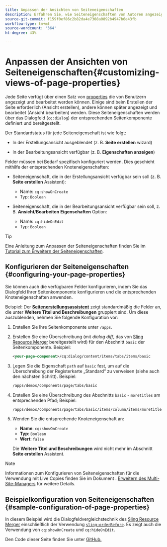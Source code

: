 ```yaml
---
title: Anpassen der Ansichten von Seiteneigenschaften
description: Erfahren Sie, wie Seiteneigenschaften von Autoren angezeigt und bearbeitet werden.
source-git-commit: f159f0ef86c2b82da4e7308a0892b4947b6e43fb
workflow-type: tm+mt
source-wordcount: '364'
ht-degree: 43%

---
```



# Anpassen der Ansichten von Seiteneigenschaften{#customizing-views-of-page-properties}

Jede Seite verfügt über einen Satz von [properties](/help/sites-cloud/authoring/fundamentals/page-properties.md) die von Benutzern angezeigt und bearbeitet werden können. Einige sind beim Erstellen der Seite erforderlich (Ansicht erstellen), andere können später angezeigt und bearbeitet (Ansicht bearbeiten) werden. Diese Seiteneigenschaften werden über das Dialogfeld (`cq:dialog`) der entsprechenden Seitenkomponente definiert und bereitgestellt.

Der Standardstatus für jede Seiteneigenschaft ist wie folgt:

* In der Erstellungsansicht ausgeblendet (z. B. **Seite erstellen** wizard)

* In der Bearbeitungsansicht verfügbar (z. B. **Eigenschaften anzeigen**)

Felder müssen bei Bedarf spezifisch konfiguriert werden. Dies geschieht mithilfe der entsprechenden Knoteneigenschaften:

* Seiteneigenschaft, die in der Erstellungsansicht verfügbar sein soll (z. B. **Seite erstellen** Assistent):

   * Name: `cq:showOnCreate`
   * Typ: `Boolean`

* Seiteneigenschaft, die in der Bearbeitungsansicht verfügbar sein soll, z. B. **Ansicht**/**Bearbeiten**  **Eigenschaften** Option:

   * Name: `cq:hideOnEdit`
   * Typ: `Boolean`

>[!TIP]
>
>Eine Anleitung zum Anpassen der Seiteneigenschaften finden Sie im [Tutorial zum Erweitern der Seiteneigenschaften](https://experienceleague.adobe.com/docs/experience-manager-learn/sites/developing/page-properties-technical-video-develop.html?lang=de).

## Konfigurieren der Seiteneigenschaften {#configuring-your-page-properties}

Sie können auch die verfügbaren Felder konfigurieren, indem Sie das Dialogfeld Ihrer Seitenkomponente konfigurieren und die entsprechenden Knoteneigenschaften anwenden.

Beispiel: Der [**Seitenerstellungsassistent**](/help/sites-cloud/authoring/fundamentals/organizing-pages.md#creating-a-new-page) zeigt standardmäßig die Felder an, die unter **Weitere Titel und Beschreibungen** gruppiert sind. Um diese auszublenden, nehmen Sie folgende Konfiguration vor:

1. Erstellen Sie Ihre Seitenkomponente unter `/apps`.
1. Erstellen Sie eine Überschreibung (mit *dialog diff*, das von [Sling Resource Merger](/help/implementing/developing/introduction/sling-resource-merger.md) bereitgestellt wird) für den Abschnitt `basic` der Seitenkomponente. Beispiel:

   ```xml
   <your-page-component>/cq:dialog/content/items/tabs/items/basic
   ```

1. Legen Sie die Eigenschaft `path` auf `basic` fest, um auf die Überschreibung der Registerkarte „Standard“ zu verweisen (siehe auch den nächsten Schritt). Beispiel:

   ```xml
   /apps/demos/components/page/tabs/basic
   ```

1. Erstellen Sie eine Überschreibung des Abschnitts `basic` - `moretitles` am entsprechenden Pfad; Beispiel:

   ```xml
   /apps/demos/components/page/tabs/basic/items/column/items/moretitles
   ```

1. Wenden Sie die entsprechende Knoteneigenschaft an:

   * **Name**: `cq:showOnCreate`
   * **Typ**: `Boolean`
   * **Wert**: `false`

   Die **Weitere Titel und Beschreibungen** wird nicht mehr im Abschnitt **Seite erstellen** Assistent.

>[!NOTE]
>
>Informationen zum Konfigurieren von Seiteneigenschaften für die Verwendung mit Live Copies finden Sie im Dokument . [Erweitern des Multi-Site-Managers](/help/implementing/developing/extending/msm.md#configuring-msm-locks-on-page-properties) für weitere Details.

## Beispielkonfiguration von Seiteneigenschaften {#sample-configuration-of-page-properties}

In diesem Beispiel wird die Dialogfeldvergleichstechnik des [Sling Resource Merger](/help/implementing/developing/introduction/sling-resource-merger.md) einschließlich der Verwendung [`sling:orderBefore`](/help/implementing/developing/introduction/sling-resource-merger.md#properties). Es zeigt auch die Verwendung von `cq:showOnCreate` und `cq:hideOnEdit`.

Den Code dieser Seite finden Sie unter [GitHub.](https://github.com/Adobe-Marketing-Cloud/aem-authoring-extension-page-dialog)
